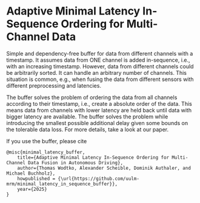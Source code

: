# Adaptive Minimal Latency In-Sequence Ordering for Multi-Channel Data

Simple and dependency-free buffer for data from different channels with a timestamp. 
It assumes data from ONE channel is added in-sequence, i.e., with an increasing timestamp.
However, data from different channels could be arbitrarily sorted. 
It can handle an arbitrary number of channels.
This situation is common, e.g., when fusing the data from different sensors with different preprocessing and latencies.

The buffer solves the problem of ordering the data from all channels according to their timestamp, i.e., create a absolute order of the data.
This means data from channels with lower latency are held back until data with bigger latency are available.
The buffer solves the problem while introducing the smallest possible additional delay given some bounds on the tolerable data loss.
For more details, take a look at our paper.

If you use the buffer, please cite 
```
@misc{minimal_latency_buffer,
    title={Adaptive Minimal Latency In-Sequence Ordering for Multi-Channel Data Fusion in Autonomous Driving},
    author={Thomas Wodtko, Alexander Scheible, Dominik Authaler, and Michael Buchholz},
    howpublished = {\url{https://github.com/uulm-mrm/minimal_latency_in_sequence_buffer}},
    year={2025}
}
```


